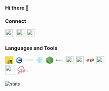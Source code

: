 ### Hi there 👋

<!--
**moonstoper/moonstoper** is a ✨ _special_ ✨ repository because its `README.md` (this file) appears on your GitHub profile.
-->
### Connect

[<img height="25px" width="25px" src="https://cdn.jsdelivr.net/npm/simple-icons@v3/icons/instagram.svg"  />](https://www.instagram.com/suraj_0.0_/) &nbsp;  [<img height="25px" width="25px" src="https://cdn.jsdelivr.net/npm/simple-icons@v3/icons/facebook.svg" href="https://www.facebook.com"/>](https://www.facebook.com)&nbsp; [<img height="25px" width="25px" src="https://cdn.jsdelivr.net/npm/simple-icons@v3/icons/linkedin.svg" href="https://www.linkedin.com/in/suraj-kachhap/">](https://www.linkedin.com/in/suraj-kachhap/)

###
### Languages and Tools

<img height="25px" width="25px" src="https://raw.githubusercontent.com/github/explore/80688e429a7d4ef2fca1e82350fe8e3517d3494d/topics/javascript/javascript.png">&nbsp; <img height="25px" width="25px" src="https://raw.githubusercontent.com/github/explore/80688e429a7d4ef2fca1e82350fe8e3517d3494d/topics/c/c.png">&nbsp;   <img height="25px" width="25px" src="https://raw.githubusercontent.com/github/explore/80688e429a7d4ef2fca1e82350fe8e3517d3494d/topics/express/express.png">&nbsp; <img height="25px" width="25px" src="https://raw.githubusercontent.com/github/explore/80688e429a7d4ef2fca1e82350fe8e3517d3494d/topics/react/react.png">&nbsp; <img height="25px" width="25px" src="https://raw.githubusercontent.com/github/explore/80688e429a7d4ef2fca1e82350fe8e3517d3494d/topics/nodejs/nodejs.png">&nbsp; <img height="25px" width="25px" src="https://raw.githubusercontent.com/github/explore/80688e429a7d4ef2fca1e82350fe8e3517d3494d/topics/mongodb/mongodb.png">&nbsp; <img height="25px" width="25px" src="https://github.com/simple-icons/simple-icons/blob/develop/icons/unity.svg">&nbsp; <img height="25px" width="25px" src="https://user-images.githubusercontent.com/53539666/92328581-9b14cd80-f016-11ea-88ec-3376ad5212cc.png">&nbsp; <img height="25px" width="25px" src="https://raw.githubusercontent.com/github/explore/80688e429a7d4ef2fca1e82350fe8e3517d3494d/topics/git/git.png">&nbsp; <img height="25px" width="25px" src="https://github.com/simple-icons/simple-icons/blob/develop/icons/github.svg">
<br/>
 <img height="32" width="32" src="https://github.com/simple-icons/simple-icons/blob/develop/icons/unity.svg">&nbsp; <img height="32" width="32" src="https://raw.githubusercontent.com/github/explore/80688e429a7d4ef2fca1e82350fe8e3517d3494d/topics/sass/sass.png"><br />
<br/>
![stats](https://github-readme-stats-snowy-rho.vercel.app/api?username=moonstoper&show_icons=true&bg_color=30,e96443,904e95&title_color=fff&text_color=fff&icon_color=fff)

<!-- ### 🎶 Tune in -->
<!-- [![Spotify](https://novatorem.moonstoper.vercel.app/api/spotify.py)](https://open.spotify.com/user/fireballs) -->
